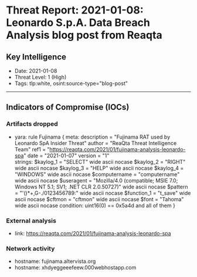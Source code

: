 # Threat Report: 2021-01-08: Leonardo S.p.A. Data Breach Analysis blog post from Reaqta


## Key Intelligence
* Date: 2021-01-08
* Threat Level: 1 (High)
* Tags: tlp:white, osint:source-type="blog-post"

---

## Indicators of Compromise (IOCs)
### Artifacts dropped
* yara: rule Fujinama {
    meta:
        description = "Fujinama RAT used by Leonardo SpA Insider Threat"
        author = "ReaQta Threat Intelligence Team"
        ref1 = "https://reaqta.com/2021/01/fujinama-analysis-leonardo-spa"
        date = "2021-01-07"
        version = "1"   
    strings:
        $kaylog_1 = "SELECT" wide ascii nocase
        $kaylog_2 = "RIGHT" wide ascii nocase
        $kaylog_3 = "HELP" wide ascii nocase
        $kaylog_4 = "WINDOWS" wide ascii nocase
        $computername = "computername" wide ascii nocase
        $useragent = "Mozilla/4.0 (compatible; MSIE 7.0; Windows NT 5.1; SV1; .NET CLR 2.0.50727)" wide ascii nocase
        $pattern = "'()*+,G-./0123456789:" wide ascii nocase
        $function_1 = "t_save" wide ascii nocase
        $cftmon = "cftmon" wide ascii nocase
        $font = "Tahoma" wide ascii nocase
    condition:
        uint16(0) == 0x5a4d and all of them
}

### External analysis
* link: https://reaqta.com/2021/01/fujinama-analysis-leonardo-spa

### Network activity
* hostname: fujinama.altervista.org
* hostname: xhdyeggeeefeew.000webhostapp.com
